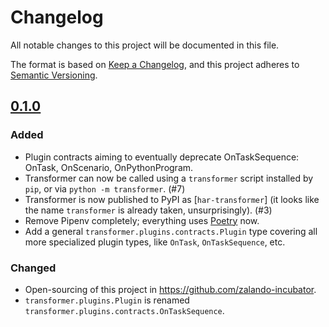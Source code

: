 # Changelog

All notable changes to this project will be documented in this file.

The format is based on [Keep a Changelog](https://keepachangelog.com/en/1.0.0/),
and this project adheres to [Semantic Versioning](https://semver.org/spec/v2.0.0.html).

<!--
## [Unreleased]
-->

## [0.1.0]

### Added

- Plugin contracts aiming to eventually deprecate OnTaskSequence:
  OnTask, OnScenario, OnPythonProgram.
- Transformer can now be called using a `transformer` script installed by
  `pip`, or via `python -m transformer`. (#7)
- Transformer is now published to PyPI as [`har-transformer`] (it looks like
  the name `transformer` is already taken, unsurprisingly). (#3)
- Remove Pipenv completely; everything uses [Poetry] now.
- Add a general `transformer.plugins.contracts.Plugin` type covering all more
  specialized plugin types, like `OnTask`, `OnTaskSequence`, etc.

[har-transformer]: https://pypi.org/project/har-transformer
[Poetry]: https://github.com/sdispater/poetry

### Changed

- Open-sourcing of this project in https://github.com/zalando-incubator.
- `transformer.plugins.Plugin` is renamed
  `transformer.plugins.contracts.OnTaskSequence`.

[Unreleased]: https://github.com/zalando-incubator/transformer/compare/v0.1.0...HEAD
[0.1.0]: https://github.com/zalando-incubator/transformer/compare/f842c4163e037dc345eaf1992187f58126b7d909...v0.1.0
